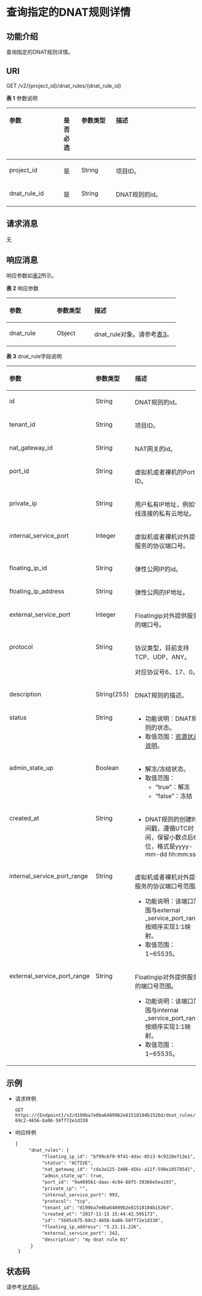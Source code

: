 # 查询指定的DNAT规则详情<a name="nat_apiv2_0020"></a>

## 功能介绍<a name="zh-cn_topic_0168797271_section242916116504"></a>

查询指定的DNAT规则详情。

## URI<a name="zh-cn_topic_0168797271_section55252672165026"></a>

GET /v2/\{project\_id\}/dnat\_rules/\{dnat\_rule\_id\}

**表 1**  参数说明

<a name="zh-cn_topic_0168797271_table41603310017"></a>
<table><thead align="left"><tr id="zh-cn_topic_0168797271_row323012314017"><th class="cellrowborder" valign="top" width="28.687131286871313%" id="mcps1.2.5.1.1"><p id="zh-cn_topic_0168797271_p1023043508"><a name="zh-cn_topic_0168797271_p1023043508"></a><a name="zh-cn_topic_0168797271_p1023043508"></a>参数</p>
</th>
<th class="cellrowborder" valign="top" width="9.369063093690631%" id="mcps1.2.5.1.2"><p id="zh-cn_topic_0168797271_p52301036011"><a name="zh-cn_topic_0168797271_p52301036011"></a><a name="zh-cn_topic_0168797271_p52301036011"></a>是否必选</p>
</th>
<th class="cellrowborder" valign="top" width="18.238176182381764%" id="mcps1.2.5.1.3"><p id="zh-cn_topic_0168797271_p1328082133316"><a name="zh-cn_topic_0168797271_p1328082133316"></a><a name="zh-cn_topic_0168797271_p1328082133316"></a>参数类型</p>
</th>
<th class="cellrowborder" valign="top" width="43.705629437056295%" id="mcps1.2.5.1.4"><p id="zh-cn_topic_0168797271_p7230330014"><a name="zh-cn_topic_0168797271_p7230330014"></a><a name="zh-cn_topic_0168797271_p7230330014"></a>描述</p>
</th>
</tr>
</thead>
<tbody><tr id="zh-cn_topic_0168797271_row97760911571"><td class="cellrowborder" valign="top" width="28.687131286871313%" headers="mcps1.2.5.1.1 "><p id="zh-cn_topic_0168797271_p61255241574"><a name="zh-cn_topic_0168797271_p61255241574"></a><a name="zh-cn_topic_0168797271_p61255241574"></a>project_id</p>
</td>
<td class="cellrowborder" valign="top" width="9.369063093690631%" headers="mcps1.2.5.1.2 "><p id="zh-cn_topic_0168797271_p1712512485715"><a name="zh-cn_topic_0168797271_p1712512485715"></a><a name="zh-cn_topic_0168797271_p1712512485715"></a>是</p>
</td>
<td class="cellrowborder" valign="top" width="18.238176182381764%" headers="mcps1.2.5.1.3 "><p id="zh-cn_topic_0168797271_p6280182110334"><a name="zh-cn_topic_0168797271_p6280182110334"></a><a name="zh-cn_topic_0168797271_p6280182110334"></a>String</p>
</td>
<td class="cellrowborder" valign="top" width="43.705629437056295%" headers="mcps1.2.5.1.4 "><p id="zh-cn_topic_0168797271_p10125122455714"><a name="zh-cn_topic_0168797271_p10125122455714"></a><a name="zh-cn_topic_0168797271_p10125122455714"></a>项目ID。</p>
</td>
</tr>
<tr id="zh-cn_topic_0168797271_row9230031106"><td class="cellrowborder" valign="top" width="28.687131286871313%" headers="mcps1.2.5.1.1 "><p id="zh-cn_topic_0168797271_p1823033907"><a name="zh-cn_topic_0168797271_p1823033907"></a><a name="zh-cn_topic_0168797271_p1823033907"></a>dnat_rule_id</p>
</td>
<td class="cellrowborder" valign="top" width="9.369063093690631%" headers="mcps1.2.5.1.2 "><p id="zh-cn_topic_0168797271_p623013311018"><a name="zh-cn_topic_0168797271_p623013311018"></a><a name="zh-cn_topic_0168797271_p623013311018"></a>是</p>
</td>
<td class="cellrowborder" valign="top" width="18.238176182381764%" headers="mcps1.2.5.1.3 "><p id="zh-cn_topic_0168797271_p12445175215452"><a name="zh-cn_topic_0168797271_p12445175215452"></a><a name="zh-cn_topic_0168797271_p12445175215452"></a>String</p>
</td>
<td class="cellrowborder" valign="top" width="43.705629437056295%" headers="mcps1.2.5.1.4 "><p id="zh-cn_topic_0168797271_p5230735019"><a name="zh-cn_topic_0168797271_p5230735019"></a><a name="zh-cn_topic_0168797271_p5230735019"></a>DNAT规则的id。</p>
</td>
</tr>
</tbody>
</table>

## 请求消息<a name="zh-cn_topic_0168797271_section30445355165052"></a>

无

## 响应消息<a name="zh-cn_topic_0168797271_section1412948816517"></a>

响应参数如[表2](#zh-cn_topic_0168797271_table66411570165117)所示。

**表 2**  响应参数

<a name="zh-cn_topic_0168797271_table66411570165117"></a>
<table><thead align="left"><tr id="zh-cn_topic_0168797271_row43436947165117"><th class="cellrowborder" valign="top" width="28.000000000000004%" id="mcps1.2.4.1.1"><p id="zh-cn_topic_0168797271_p28731843165117"><a name="zh-cn_topic_0168797271_p28731843165117"></a><a name="zh-cn_topic_0168797271_p28731843165117"></a>参数</p>
</th>
<th class="cellrowborder" valign="top" width="22.2%" id="mcps1.2.4.1.2"><p id="zh-cn_topic_0168797271_p45577964165117"><a name="zh-cn_topic_0168797271_p45577964165117"></a><a name="zh-cn_topic_0168797271_p45577964165117"></a>参数类型</p>
</th>
<th class="cellrowborder" valign="top" width="49.8%" id="mcps1.2.4.1.3"><p id="zh-cn_topic_0168797271_p67033414165117"><a name="zh-cn_topic_0168797271_p67033414165117"></a><a name="zh-cn_topic_0168797271_p67033414165117"></a>描述</p>
</th>
</tr>
</thead>
<tbody><tr id="zh-cn_topic_0168797271_row60997448165117"><td class="cellrowborder" valign="top" width="28.000000000000004%" headers="mcps1.2.4.1.1 "><p id="zh-cn_topic_0168797271_p41846242165117"><a name="zh-cn_topic_0168797271_p41846242165117"></a><a name="zh-cn_topic_0168797271_p41846242165117"></a>dnat_rule</p>
</td>
<td class="cellrowborder" valign="top" width="22.2%" headers="mcps1.2.4.1.2 "><p id="zh-cn_topic_0168797271_p34102461165117"><a name="zh-cn_topic_0168797271_p34102461165117"></a><a name="zh-cn_topic_0168797271_p34102461165117"></a>Object</p>
</td>
<td class="cellrowborder" valign="top" width="49.8%" headers="mcps1.2.4.1.3 "><p id="zh-cn_topic_0168797271_p5298260165117"><a name="zh-cn_topic_0168797271_p5298260165117"></a><a name="zh-cn_topic_0168797271_p5298260165117"></a>dnat_rule对象。请参考<a href="#zh-cn_topic_0168797271_table9899152414719">表3</a>。</p>
</td>
</tr>
</tbody>
</table>

**表 3**  dnat\_rule字段说明

<a name="zh-cn_topic_0168797271_table9899152414719"></a>
<table><thead align="left"><tr id="zh-cn_topic_0168797271_row198997241973"><th class="cellrowborder" valign="top" width="28.072807280728075%" id="mcps1.2.4.1.1"><p id="zh-cn_topic_0168797271_p3368163219712"><a name="zh-cn_topic_0168797271_p3368163219712"></a><a name="zh-cn_topic_0168797271_p3368163219712"></a>参数</p>
</th>
<th class="cellrowborder" valign="top" width="20.57205720572057%" id="mcps1.2.4.1.2"><p id="zh-cn_topic_0168797271_p23681832770"><a name="zh-cn_topic_0168797271_p23681832770"></a><a name="zh-cn_topic_0168797271_p23681832770"></a>参数类型</p>
</th>
<th class="cellrowborder" valign="top" width="51.35513551355135%" id="mcps1.2.4.1.3"><p id="zh-cn_topic_0168797271_p23681432671"><a name="zh-cn_topic_0168797271_p23681432671"></a><a name="zh-cn_topic_0168797271_p23681432671"></a>描述</p>
</th>
</tr>
</thead>
<tbody><tr id="zh-cn_topic_0168797271_row88993241676"><td class="cellrowborder" valign="top" width="28.072807280728075%" headers="mcps1.2.4.1.1 "><p id="zh-cn_topic_0168797271_p1136816321074"><a name="zh-cn_topic_0168797271_p1136816321074"></a><a name="zh-cn_topic_0168797271_p1136816321074"></a>id</p>
</td>
<td class="cellrowborder" valign="top" width="20.57205720572057%" headers="mcps1.2.4.1.2 "><p id="zh-cn_topic_0168797271_p1236803212715"><a name="zh-cn_topic_0168797271_p1236803212715"></a><a name="zh-cn_topic_0168797271_p1236803212715"></a>String</p>
</td>
<td class="cellrowborder" valign="top" width="51.35513551355135%" headers="mcps1.2.4.1.3 "><p id="zh-cn_topic_0168797271_p636818322071"><a name="zh-cn_topic_0168797271_p636818322071"></a><a name="zh-cn_topic_0168797271_p636818322071"></a>DNAT规则的id。</p>
</td>
</tr>
<tr id="zh-cn_topic_0168797271_row198999241712"><td class="cellrowborder" valign="top" width="28.072807280728075%" headers="mcps1.2.4.1.1 "><p id="zh-cn_topic_0168797271_p15368632273"><a name="zh-cn_topic_0168797271_p15368632273"></a><a name="zh-cn_topic_0168797271_p15368632273"></a>tenant_id</p>
</td>
<td class="cellrowborder" valign="top" width="20.57205720572057%" headers="mcps1.2.4.1.2 "><p id="zh-cn_topic_0168797271_p6368132672"><a name="zh-cn_topic_0168797271_p6368132672"></a><a name="zh-cn_topic_0168797271_p6368132672"></a>String</p>
</td>
<td class="cellrowborder" valign="top" width="51.35513551355135%" headers="mcps1.2.4.1.3 "><p id="zh-cn_topic_0168797271_p4368193211713"><a name="zh-cn_topic_0168797271_p4368193211713"></a><a name="zh-cn_topic_0168797271_p4368193211713"></a>项目ID。</p>
</td>
</tr>
<tr id="zh-cn_topic_0168797271_row18993246715"><td class="cellrowborder" valign="top" width="28.072807280728075%" headers="mcps1.2.4.1.1 "><p id="zh-cn_topic_0168797271_p10368143213712"><a name="zh-cn_topic_0168797271_p10368143213712"></a><a name="zh-cn_topic_0168797271_p10368143213712"></a>nat_gateway_id</p>
</td>
<td class="cellrowborder" valign="top" width="20.57205720572057%" headers="mcps1.2.4.1.2 "><p id="zh-cn_topic_0168797271_p03681132579"><a name="zh-cn_topic_0168797271_p03681132579"></a><a name="zh-cn_topic_0168797271_p03681132579"></a>String</p>
</td>
<td class="cellrowborder" valign="top" width="51.35513551355135%" headers="mcps1.2.4.1.3 "><p id="zh-cn_topic_0168797271_p0368163220715"><a name="zh-cn_topic_0168797271_p0368163220715"></a><a name="zh-cn_topic_0168797271_p0368163220715"></a>NAT网关的id。</p>
</td>
</tr>
<tr id="zh-cn_topic_0168797271_row1899924074"><td class="cellrowborder" valign="top" width="28.072807280728075%" headers="mcps1.2.4.1.1 "><p id="zh-cn_topic_0168797271_p0368183220715"><a name="zh-cn_topic_0168797271_p0368183220715"></a><a name="zh-cn_topic_0168797271_p0368183220715"></a>port_id</p>
</td>
<td class="cellrowborder" valign="top" width="20.57205720572057%" headers="mcps1.2.4.1.2 "><p id="zh-cn_topic_0168797271_p12368932672"><a name="zh-cn_topic_0168797271_p12368932672"></a><a name="zh-cn_topic_0168797271_p12368932672"></a>String</p>
</td>
<td class="cellrowborder" valign="top" width="51.35513551355135%" headers="mcps1.2.4.1.3 "><p id="zh-cn_topic_0168797271_p3368132676"><a name="zh-cn_topic_0168797271_p3368132676"></a><a name="zh-cn_topic_0168797271_p3368132676"></a>虚拟机或者裸机的Port ID。</p>
</td>
</tr>
<tr id="zh-cn_topic_0168797271_row38991524672"><td class="cellrowborder" valign="top" width="28.072807280728075%" headers="mcps1.2.4.1.1 "><p id="zh-cn_topic_0168797271_p836823213715"><a name="zh-cn_topic_0168797271_p836823213715"></a><a name="zh-cn_topic_0168797271_p836823213715"></a>private_ip</p>
</td>
<td class="cellrowborder" valign="top" width="20.57205720572057%" headers="mcps1.2.4.1.2 "><p id="zh-cn_topic_0168797271_p1636843210716"><a name="zh-cn_topic_0168797271_p1636843210716"></a><a name="zh-cn_topic_0168797271_p1636843210716"></a>String</p>
</td>
<td class="cellrowborder" valign="top" width="51.35513551355135%" headers="mcps1.2.4.1.3 "><p id="zh-cn_topic_0168797271_p2036803210718"><a name="zh-cn_topic_0168797271_p2036803210718"></a><a name="zh-cn_topic_0168797271_p2036803210718"></a>用户私有IP地址，例如专线连接的私有云地址。</p>
</td>
</tr>
<tr id="zh-cn_topic_0168797271_row48998241373"><td class="cellrowborder" valign="top" width="28.072807280728075%" headers="mcps1.2.4.1.1 "><p id="zh-cn_topic_0168797271_p936811322076"><a name="zh-cn_topic_0168797271_p936811322076"></a><a name="zh-cn_topic_0168797271_p936811322076"></a>internal_service_port</p>
</td>
<td class="cellrowborder" valign="top" width="20.57205720572057%" headers="mcps1.2.4.1.2 "><p id="zh-cn_topic_0168797271_p6368153211712"><a name="zh-cn_topic_0168797271_p6368153211712"></a><a name="zh-cn_topic_0168797271_p6368153211712"></a>Integer</p>
</td>
<td class="cellrowborder" valign="top" width="51.35513551355135%" headers="mcps1.2.4.1.3 "><p id="zh-cn_topic_0168797271_p15368123218715"><a name="zh-cn_topic_0168797271_p15368123218715"></a><a name="zh-cn_topic_0168797271_p15368123218715"></a>虚拟机或者裸机对外提供服务的协议端口号。</p>
</td>
</tr>
<tr id="zh-cn_topic_0168797271_row1789914241878"><td class="cellrowborder" valign="top" width="28.072807280728075%" headers="mcps1.2.4.1.1 "><p id="zh-cn_topic_0168797271_p43681532970"><a name="zh-cn_topic_0168797271_p43681532970"></a><a name="zh-cn_topic_0168797271_p43681532970"></a>floating_ip_id</p>
</td>
<td class="cellrowborder" valign="top" width="20.57205720572057%" headers="mcps1.2.4.1.2 "><p id="zh-cn_topic_0168797271_p123684326717"><a name="zh-cn_topic_0168797271_p123684326717"></a><a name="zh-cn_topic_0168797271_p123684326717"></a>String</p>
</td>
<td class="cellrowborder" valign="top" width="51.35513551355135%" headers="mcps1.2.4.1.3 "><p id="zh-cn_topic_0168797271_p93683323710"><a name="zh-cn_topic_0168797271_p93683323710"></a><a name="zh-cn_topic_0168797271_p93683323710"></a>弹性公网IP的id。</p>
</td>
</tr>
<tr id="zh-cn_topic_0168797271_row7899102413716"><td class="cellrowborder" valign="top" width="28.072807280728075%" headers="mcps1.2.4.1.1 "><p id="zh-cn_topic_0168797271_p1336843213714"><a name="zh-cn_topic_0168797271_p1336843213714"></a><a name="zh-cn_topic_0168797271_p1336843213714"></a>floating_ip_address</p>
</td>
<td class="cellrowborder" valign="top" width="20.57205720572057%" headers="mcps1.2.4.1.2 "><p id="zh-cn_topic_0168797271_p536820321572"><a name="zh-cn_topic_0168797271_p536820321572"></a><a name="zh-cn_topic_0168797271_p536820321572"></a>String</p>
</td>
<td class="cellrowborder" valign="top" width="51.35513551355135%" headers="mcps1.2.4.1.3 "><p id="zh-cn_topic_0168797271_p193681532072"><a name="zh-cn_topic_0168797271_p193681532072"></a><a name="zh-cn_topic_0168797271_p193681532072"></a>弹性公网的IP地址。</p>
</td>
</tr>
<tr id="zh-cn_topic_0168797271_row889916241373"><td class="cellrowborder" valign="top" width="28.072807280728075%" headers="mcps1.2.4.1.1 "><p id="zh-cn_topic_0168797271_p73686321175"><a name="zh-cn_topic_0168797271_p73686321175"></a><a name="zh-cn_topic_0168797271_p73686321175"></a>external_service_port</p>
</td>
<td class="cellrowborder" valign="top" width="20.57205720572057%" headers="mcps1.2.4.1.2 "><p id="zh-cn_topic_0168797271_p1836813210719"><a name="zh-cn_topic_0168797271_p1836813210719"></a><a name="zh-cn_topic_0168797271_p1836813210719"></a>Integer</p>
</td>
<td class="cellrowborder" valign="top" width="51.35513551355135%" headers="mcps1.2.4.1.3 "><p id="zh-cn_topic_0168797271_p73683325711"><a name="zh-cn_topic_0168797271_p73683325711"></a><a name="zh-cn_topic_0168797271_p73683325711"></a>Floatingip对外提供服务的端口号。</p>
</td>
</tr>
<tr id="zh-cn_topic_0168797271_row489932414710"><td class="cellrowborder" valign="top" width="28.072807280728075%" headers="mcps1.2.4.1.1 "><p id="zh-cn_topic_0168797271_p17368232474"><a name="zh-cn_topic_0168797271_p17368232474"></a><a name="zh-cn_topic_0168797271_p17368232474"></a>protocol</p>
</td>
<td class="cellrowborder" valign="top" width="20.57205720572057%" headers="mcps1.2.4.1.2 "><p id="zh-cn_topic_0168797271_p163683321719"><a name="zh-cn_topic_0168797271_p163683321719"></a><a name="zh-cn_topic_0168797271_p163683321719"></a>String</p>
</td>
<td class="cellrowborder" valign="top" width="51.35513551355135%" headers="mcps1.2.4.1.3 "><p id="zh-cn_topic_0168797271_p336893219716"><a name="zh-cn_topic_0168797271_p336893219716"></a><a name="zh-cn_topic_0168797271_p336893219716"></a>协议类型，目前支持TCP、UDP、ANY。</p>
<p id="zh-cn_topic_0168797271_p9368432271"><a name="zh-cn_topic_0168797271_p9368432271"></a><a name="zh-cn_topic_0168797271_p9368432271"></a>对应协议号6、17、0。</p>
</td>
</tr>
<tr id="zh-cn_topic_0168797271_row1489917241174"><td class="cellrowborder" valign="top" width="28.072807280728075%" headers="mcps1.2.4.1.1 "><p id="zh-cn_topic_0168797271_p1936814325712"><a name="zh-cn_topic_0168797271_p1936814325712"></a><a name="zh-cn_topic_0168797271_p1936814325712"></a>description</p>
</td>
<td class="cellrowborder" valign="top" width="20.57205720572057%" headers="mcps1.2.4.1.2 "><p id="zh-cn_topic_0168797271_p133681232279"><a name="zh-cn_topic_0168797271_p133681232279"></a><a name="zh-cn_topic_0168797271_p133681232279"></a>String(255)</p>
</td>
<td class="cellrowborder" valign="top" width="51.35513551355135%" headers="mcps1.2.4.1.3 "><p id="zh-cn_topic_0168797271_p1536816321716"><a name="zh-cn_topic_0168797271_p1536816321716"></a><a name="zh-cn_topic_0168797271_p1536816321716"></a>DNAT规则的描述。</p>
</td>
</tr>
<tr id="zh-cn_topic_0168797271_row389917241879"><td class="cellrowborder" valign="top" width="28.072807280728075%" headers="mcps1.2.4.1.1 "><p id="zh-cn_topic_0168797271_p1736833215711"><a name="zh-cn_topic_0168797271_p1736833215711"></a><a name="zh-cn_topic_0168797271_p1736833215711"></a>status</p>
</td>
<td class="cellrowborder" valign="top" width="20.57205720572057%" headers="mcps1.2.4.1.2 "><p id="zh-cn_topic_0168797271_p736853214714"><a name="zh-cn_topic_0168797271_p736853214714"></a><a name="zh-cn_topic_0168797271_p736853214714"></a>String</p>
</td>
<td class="cellrowborder" valign="top" width="51.35513551355135%" headers="mcps1.2.4.1.3 "><a name="zh-cn_topic_0168797271_ul113681321476"></a><a name="zh-cn_topic_0168797271_ul113681321476"></a><ul id="zh-cn_topic_0168797271_ul113681321476"><li>功能说明：DNAT规则的状态。</li><li>取值范围：<a href="资源状态说明.md#table1390614366107">资源状态说明</a>。</li></ul>
</td>
</tr>
<tr id="zh-cn_topic_0168797271_row1589910244715"><td class="cellrowborder" valign="top" width="28.072807280728075%" headers="mcps1.2.4.1.1 "><p id="zh-cn_topic_0168797271_p1836883218715"><a name="zh-cn_topic_0168797271_p1836883218715"></a><a name="zh-cn_topic_0168797271_p1836883218715"></a>admin_state_up</p>
</td>
<td class="cellrowborder" valign="top" width="20.57205720572057%" headers="mcps1.2.4.1.2 "><p id="zh-cn_topic_0168797271_p1501189281"><a name="zh-cn_topic_0168797271_p1501189281"></a><a name="zh-cn_topic_0168797271_p1501189281"></a>Boolean</p>
</td>
<td class="cellrowborder" valign="top" width="51.35513551355135%" headers="mcps1.2.4.1.3 "><a name="zh-cn_topic_0168797271_ul71858556358"></a><a name="zh-cn_topic_0168797271_ul71858556358"></a><ul id="zh-cn_topic_0168797271_ul71858556358"><li>解冻/冻结状态。</li><li>取值范围：<a name="zh-cn_topic_0168797271_ul11838172814409"></a><a name="zh-cn_topic_0168797271_ul11838172814409"></a><ul id="zh-cn_topic_0168797271_ul11838172814409"><li>“true”：解冻</li><li>“false”：冻结</li></ul>
</li></ul>
</td>
</tr>
<tr id="zh-cn_topic_0168797271_row28997241277"><td class="cellrowborder" valign="top" width="28.072807280728075%" headers="mcps1.2.4.1.1 "><p id="zh-cn_topic_0168797271_p13368332977"><a name="zh-cn_topic_0168797271_p13368332977"></a><a name="zh-cn_topic_0168797271_p13368332977"></a>created_at</p>
</td>
<td class="cellrowborder" valign="top" width="20.57205720572057%" headers="mcps1.2.4.1.2 "><p id="zh-cn_topic_0168797271_p136853217716"><a name="zh-cn_topic_0168797271_p136853217716"></a><a name="zh-cn_topic_0168797271_p136853217716"></a>String</p>
</td>
<td class="cellrowborder" valign="top" width="51.35513551355135%" headers="mcps1.2.4.1.3 "><a name="zh-cn_topic_0168797271_ul2036815321717"></a><a name="zh-cn_topic_0168797271_ul2036815321717"></a><ul id="zh-cn_topic_0168797271_ul2036815321717"><li>DNAT规则的创建时间戳，遵循UTC时间，保留小数点后6位，格式是yyyy-mm-dd hh:mm:ss</li></ul>
</td>
</tr>
<tr id="zh-cn_topic_0168797271_row1945175314583"><td class="cellrowborder" valign="top" width="28.072807280728075%" headers="mcps1.2.4.1.1 "><p id="zh-cn_topic_0168797271_p111699547583"><a name="zh-cn_topic_0168797271_p111699547583"></a><a name="zh-cn_topic_0168797271_p111699547583"></a>internal_service_port_range</p>
</td>
<td class="cellrowborder" valign="top" width="20.57205720572057%" headers="mcps1.2.4.1.2 "><p id="zh-cn_topic_0168797271_p516912543588"><a name="zh-cn_topic_0168797271_p516912543588"></a><a name="zh-cn_topic_0168797271_p516912543588"></a>String</p>
</td>
<td class="cellrowborder" valign="top" width="51.35513551355135%" headers="mcps1.2.4.1.3 "><p id="zh-cn_topic_0168797271_p2169115415815"><a name="zh-cn_topic_0168797271_p2169115415815"></a><a name="zh-cn_topic_0168797271_p2169115415815"></a>虚拟机或者裸机对外提供服务的协议端口号范围。</p>
<a name="zh-cn_topic_0168797271_ul1416965445810"></a><a name="zh-cn_topic_0168797271_ul1416965445810"></a><ul id="zh-cn_topic_0168797271_ul1416965445810"><li>功能说明：该端口范围与external _service_port_range按顺序实现1:1映射。</li><li>取值范围：1~65535。</li></ul>
</td>
</tr>
<tr id="zh-cn_topic_0168797271_row104535385813"><td class="cellrowborder" valign="top" width="28.072807280728075%" headers="mcps1.2.4.1.1 "><p id="zh-cn_topic_0168797271_p17170135465812"><a name="zh-cn_topic_0168797271_p17170135465812"></a><a name="zh-cn_topic_0168797271_p17170135465812"></a>external_service_port_range</p>
</td>
<td class="cellrowborder" valign="top" width="20.57205720572057%" headers="mcps1.2.4.1.2 "><p id="zh-cn_topic_0168797271_p18170654195811"><a name="zh-cn_topic_0168797271_p18170654195811"></a><a name="zh-cn_topic_0168797271_p18170654195811"></a>String</p>
</td>
<td class="cellrowborder" valign="top" width="51.35513551355135%" headers="mcps1.2.4.1.3 "><p id="zh-cn_topic_0168797271_p61706549584"><a name="zh-cn_topic_0168797271_p61706549584"></a><a name="zh-cn_topic_0168797271_p61706549584"></a>Floatingip对外提供服务的端口号范围。</p>
<a name="zh-cn_topic_0168797271_ul121701154175811"></a><a name="zh-cn_topic_0168797271_ul121701154175811"></a><ul id="zh-cn_topic_0168797271_ul121701154175811"><li>功能说明：该端口范围与internal _service_port_range按顺序实现1:1映射。</li><li>取值范围：1~65535。</li></ul>
</td>
</tr>
</tbody>
</table>

## 示例<a name="zh-cn_topic_0168797271_section24779297165121"></a>

-   请求样例

    ```
    GET https://{Endpoint}/v2/d199ba7e0ba64899b2e81518104b1526d/dnat_rules/5b95c675-69c2-4656-ba06-58ff72e1d338
    ```


-   响应样例

    ```
    {               
    　　　"dnat_rules": { 
    　　　　　　"floating_ip_id": "bf99c679-9f41-4dac-8513-9c9228e713e1", 
    　　　　　　"status": "ACTIVE", 
    　　　　　　"nat_gateway_id": "cda3a125-2406-456c-a11f-598e10578541",　
    　　　　　　"admin_state_up": true, 
    　　　　　　"port_id": "9a469561-daac-4c94-88f5-39366e5ea193", 
    　　　　　　"private_ip": "", 
    　　　　　　"internal_service_port": 993, 
    　　　　　　"protocol": "tcp", 
    　　　　　　"tenant_id": "d199ba7e0ba64899b2e81518104b1526d", 
    　　　　　　"created_at": "2017-11-15 15:44:42.595173", 
    　　　　　　"id": "5b95c675-69c2-4656-ba06-58ff72e1d338", 
    　　　　　　"floating_ip_address": "5.21.11.226", 
    　　　　　　"external_service_port": 242, 
    　　　　　　"description": "my dnat rule 01" 
       　 } 
     }
    ```


## 状态码<a name="zh-cn_topic_0168797271_section16249219165526"></a>

请参考[状态码](状态码.md)。

